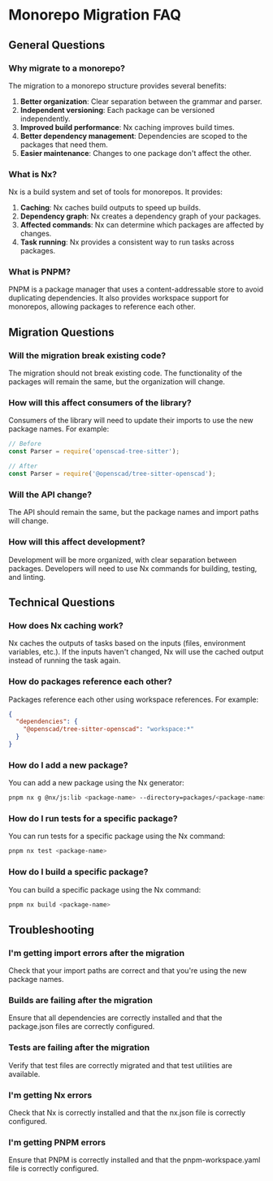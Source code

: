 # Monorepo Migration FAQ

## General Questions

### Why migrate to a monorepo?

The migration to a monorepo structure provides several benefits:

1. **Better organization**: Clear separation between the grammar and parser.
2. **Independent versioning**: Each package can be versioned independently.
3. **Improved build performance**: Nx caching improves build times.
4. **Better dependency management**: Dependencies are scoped to the packages that need them.
5. **Easier maintenance**: Changes to one package don't affect the other.

### What is Nx?

Nx is a build system and set of tools for monorepos. It provides:

1. **Caching**: Nx caches build outputs to speed up builds.
2. **Dependency graph**: Nx creates a dependency graph of your packages.
3. **Affected commands**: Nx can determine which packages are affected by changes.
4. **Task running**: Nx provides a consistent way to run tasks across packages.

### What is PNPM?

PNPM is a package manager that uses a content-addressable store to avoid duplicating dependencies. It also provides workspace support for monorepos, allowing packages to reference each other.

## Migration Questions

### Will the migration break existing code?

The migration should not break existing code. The functionality of the packages will remain the same, but the organization will change.

### How will this affect consumers of the library?

Consumers of the library will need to update their imports to use the new package names. For example:

```javascript
// Before
const Parser = require('openscad-tree-sitter');

// After
const Parser = require('@openscad/tree-sitter-openscad');
```

### Will the API change?

The API should remain the same, but the package names and import paths will change.

### How will this affect development?

Development will be more organized, with clear separation between packages. Developers will need to use Nx commands for building, testing, and linting.

## Technical Questions

### How does Nx caching work?

Nx caches the outputs of tasks based on the inputs (files, environment variables, etc.). If the inputs haven't changed, Nx will use the cached output instead of running the task again.

### How do packages reference each other?

Packages reference each other using workspace references. For example:

```json
{
  "dependencies": {
    "@openscad/tree-sitter-openscad": "workspace:*"
  }
}
```

### How do I add a new package?

You can add a new package using the Nx generator:

```bash
pnpm nx g @nx/js:lib <package-name> --directory=packages/<package-name> --importPath=@openscad/<package-name>
```

### How do I run tests for a specific package?

You can run tests for a specific package using the Nx command:

```bash
pnpm nx test <package-name>
```

### How do I build a specific package?

You can build a specific package using the Nx command:

```bash
pnpm nx build <package-name>
```

## Troubleshooting

### I'm getting import errors after the migration

Check that your import paths are correct and that you're using the new package names.

### Builds are failing after the migration

Ensure that all dependencies are correctly installed and that the package.json files are correctly configured.

### Tests are failing after the migration

Verify that test files are correctly migrated and that test utilities are available.

### I'm getting Nx errors

Check that Nx is correctly installed and that the nx.json file is correctly configured.

### I'm getting PNPM errors

Ensure that PNPM is correctly installed and that the pnpm-workspace.yaml file is correctly configured.
